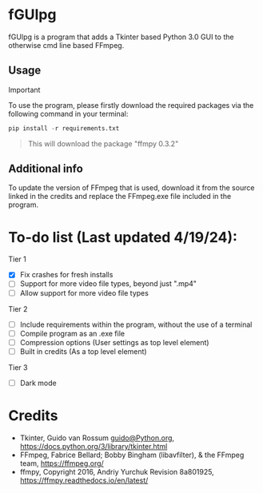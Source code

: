 # fGUIpg
fGUIpg is a program that adds a Tkinter based Python 3.0 GUI to the otherwise cmd line based FFmpeg. 

## Usage
> [!IMPORTANT]
> To use the program, please firstly download the required packages via the following command in your terminal:
```python
pip install -r requirements.txt
```
> This will download the package "ffmpy 0.3.2"

## Additional info
To update the version of FFmpeg that is used, download it from the source linked in the credits and replace the FFmpeg.exe file included in the program. <br />

# To-do list (Last updated 4/19/24):
Tier 1
- [x] Fix crashes for fresh installs
- [ ] Support for more video file types, beyond just ".mp4"
- [ ] Allow support for more video file types

Tier 2
- [ ] Include requirements within the program, without the use of a terminal
- [ ] Compile program as an .exe file
- [ ] Compression options (User settings as top level element)
- [ ] Built in credits (As a top level element)

Tier 3
- [ ] Dark mode <br />

# Credits
- Tkinter, Guido van Rossum <guido@Python.org>, https://docs.python.org/3/library/tkinter.html
- FFmpeg, Fabrice Bellard; Bobby Bingham (libavfilter), & the FFmpeg team, https://ffmpeg.org/
- ffmpy, Copyright 2016, Andriy Yurchuk Revision 8a801925, https://ffmpy.readthedocs.io/en/latest/